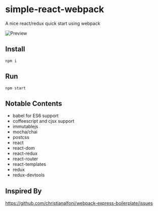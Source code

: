 # simple-react-webpack
A nice react/redux quick start using webpack

![Preview](http://amyrebecca.github.io/simple-react-webpack/large.png)

## Install
`npm i`

## Run
`npm start`

## Notable Contents
* babel for ES6 support
* coffeescript and cjsx support
* immutablejs
* mocha/chai
* postcss
* react
* react-dom
* react-redux
* react-router
* react-templates
* redux
* redux-devtools

## Inspired By
https://github.com/christianalfoni/webpack-express-boilerplate/issues
